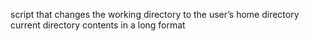 script that changes the working directory to the user’s home directory
current directory contents in a long format
